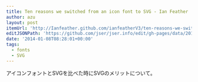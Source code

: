 ```yaml
---
title: Ten reasons we switched from an icon font to SVG - Ian Feather
author: azu
layout: post
itemUrl: 'http://Ianfeather.github.com/ianfeatherV3/ten-reasons-we-switched-from-an-icon-font-to-svg/'
editJSONPath: 'https://github.com/jser/jser.info/edit/gh-pages/data/2014/01/index.json'
date: '2014-01-08T08:28:01+00:00'
tags:
  - fonts
  - SVG
---
```

アイコンフォントとSVGを比べた時にSVGのメリットについて。

